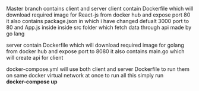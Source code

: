 Master branch contains client and server
client contain Dockerfile which will download required image for React-js from docker hub and expose port 80
it also contains package.json in which i have changed defualt 3000 port to 80 and App.js inside inside src folder which fetch 
data through api made by go lang

server contain Dockerfile which will download required image for golang from docker hub and expose port to 8080
it also contains main.go which will create api for client 

docker-compose.yml will use both client and server Dockerfile to run them on same docker virtual network at once
to run all this simply run  <br>
<b> docker-compose up <b>
